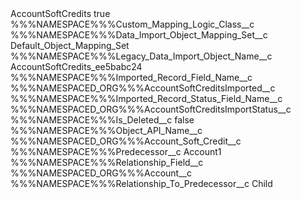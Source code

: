 <?xml version="1.0" encoding="UTF-8"?>
<CustomMetadata xmlns="http://soap.sforce.com/2006/04/metadata" xmlns:xsi="http://www.w3.org/2001/XMLSchema-instance" xmlns:xsd="http://www.w3.org/2001/XMLSchema">
    <label>AccountSoftCredits</label>
    <protected>true</protected>
    <values>
        <field>%%%NAMESPACE%%%Custom_Mapping_Logic_Class__c</field>
        <value xsi:nil="true"/>
    </values>
    <values>
        <field>%%%NAMESPACE%%%Data_Import_Object_Mapping_Set__c</field>
        <value xsi:type="xsd:string">Default_Object_Mapping_Set</value>
    </values>
    <values>
        <field>%%%NAMESPACE%%%Legacy_Data_Import_Object_Name__c</field>
        <value xsi:type="xsd:string">AccountSoftCredits_ee5babc24</value>
    </values>
    <values>
        <field>%%%NAMESPACE%%%Imported_Record_Field_Name__c</field>
        <value xsi:type="xsd:string">%%%NAMESPACED_ORG%%%AccountSoftCreditsImported__c</value>
    </values>
    <values>
        <field>%%%NAMESPACE%%%Imported_Record_Status_Field_Name__c</field>
        <value xsi:type="xsd:string">%%%NAMESPACED_ORG%%%AccountSoftCreditsImportStatus__c</value>
    </values>
    <values>
        <field>%%%NAMESPACE%%%Is_Deleted__c</field>
        <value xsi:type="xsd:boolean">false</value>
    </values>
    <values>
        <field>%%%NAMESPACE%%%Object_API_Name__c</field>
        <value xsi:type="xsd:string">%%%NAMESPACED_ORG%%%Account_Soft_Credit__c</value>
    </values>
    <values>
        <field>%%%NAMESPACE%%%Predecessor__c</field>
        <value xsi:type="xsd:string">Account1</value>
    </values>
    <values>
        <field>%%%NAMESPACE%%%Relationship_Field__c</field>
        <value xsi:type="xsd:string">%%%NAMESPACED_ORG%%%Account__c</value>
    </values>
    <values>
        <field>%%%NAMESPACE%%%Relationship_To_Predecessor__c</field>
        <value xsi:type="xsd:string">Child</value>
    </values>
</CustomMetadata>
